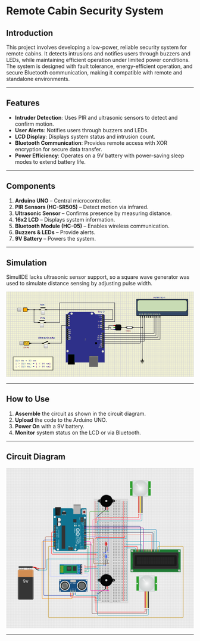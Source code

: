 # Remote Cabin Security System

## Introduction
This project involves developing a low-power, reliable security system for remote cabins. It detects intrusions and notifies users through buzzers and LEDs, while maintaining efficient operation under limited power conditions. The system is designed with fault tolerance, energy-efficient operation, and secure Bluetooth communication, making it compatible with remote and standalone environments.

---

## Features
- **Intruder Detection**: Uses PIR and ultrasonic sensors to detect and confirm motion.
- **User Alerts**: Notifies users through buzzers and LEDs.
- **LCD Display**: Displays system status and intrusion count.
- **Bluetooth Communication**: Provides remote access with XOR encryption for secure data transfer.
- **Power Efficiency**: Operates on a 9V battery with power-saving sleep modes to extend battery life.

---

## Components
1. **Arduino UNO** – Central microcontroller.
2. **PIR Sensors (HC-SR505)** – Detect motion via infrared.
3. **Ultrasonic Sensor** – Confirms presence by measuring distance.
4. **16x2 LCD** – Displays system information.
5. **Bluetooth Module (HC-05)** – Enables wireless communication.
6. **Buzzers & LEDs** – Provide alerts.
7. **9V Battery** – Powers the system.

---

## Simulation
SimulIDE lacks ultrasonic sensor support, so a square wave generator was used to simulate distance sensing by adjusting pulse width.

![Simulation Diagram](simulation.png)

---

## How to Use
1. **Assemble** the circuit as shown in the circuit diagram.
2. **Upload** the code to the Arduino UNO.
3. **Power On** with a 9V battery.
4. **Monitor** system status on the LCD or via Bluetooth.

---

## Circuit Diagram
![Circuit Diagram](circuit_diagram.png)

---
